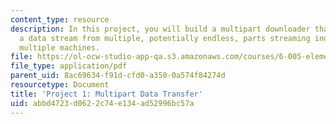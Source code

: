 ```yaml
---
content_type: resource
description: In this project, you will build a multipart downloader that assembles
  a data stream from multiple, potentially endless, parts streaming individually from
  multiple machines.
file: https://ol-ocw-studio-app-qa.s3.amazonaws.com/courses/6-005-elements-of-software-construction-fall-2008/abbd4723d0622c74e134ad52996bc57a_MIT6_005f08_project01.pdf
file_type: application/pdf
parent_uid: 8ac69634-f91d-cfd0-a350-0a574f84274d
resourcetype: Document
title: 'Project 1: Multipart Data Transfer'
uid: abbd4723-d062-2c74-e134-ad52996bc57a
---
```

